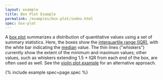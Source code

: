 ```yaml
---
layout: example
title: Box Plot Example
permalink: /examples/box-plot/index.html
spec: box-plot
---
```


A [box plot](https://en.wikipedia.org/wiki/Box_plot) summarizes a distribution of quantitative values using a set of summary statistics. Here, the boxes show the [interquartile range (IQR)](https://en.wikipedia.org/wiki/Interquartile_range), with the white bar indicating the [median](https://en.wikipedia.org/wiki/Median) value. The thin lines ("whiskers") currently show the extent of the minimum and maximum values; other values, such as whiskers extending 1.5 * IQR from each end of the box, are often used as well. See the [violin plot example](../violin-plot) for an alternative approach.

{% include example spec=page.spec %}
